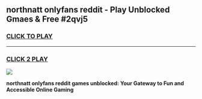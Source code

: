 
## northnatt onlyfans reddit - Play Unblocked Gmaes & Free #2qvj5
<h3>
<a href="https://premium.freeplayer.one?title=northnatt_onlyfans_reddit&ref=03M">CLICK TO PLAY</a></h3>
<hr>

<h3>
<a href="https://premium.freeplayer.one?title=northnatt_onlyfans_reddit&ref=03M">CLICK 2 PLAY</a>
  
</h3>

<a href="https://premium.freeplayer.one?title=northnatt_onlyfans_reddit&ref=03M"><img src="https://clearcache.store/games.png"></a>


**northnatt onlyfans reddit games unblocked: Your Gateway to Fun and Accessible Online Gaming**
